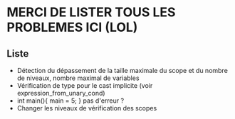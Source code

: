 # MERCI DE LISTER TOUS LES PROBLEMES ICI (LOL)


## Liste

- Détection du dépassement de la taille maximale du scope et du nombre de niveaux, nombre maximal de variables
- Vérification de type pour le cast implicite (voir expression_from_unary_cond)
- int main(){ main = 5; } pas d'erreur ?
- Changer les niveaux de vérification des scopes